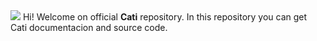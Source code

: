 <img src="https://media.discordapp.net/attachments/1054134269183791115/1073018004423577641/1675897822123.png">
Hi! Welcome on official <b>Cati</b> repository. In this repository you can get Cati documentacion and source code.
<br>  
